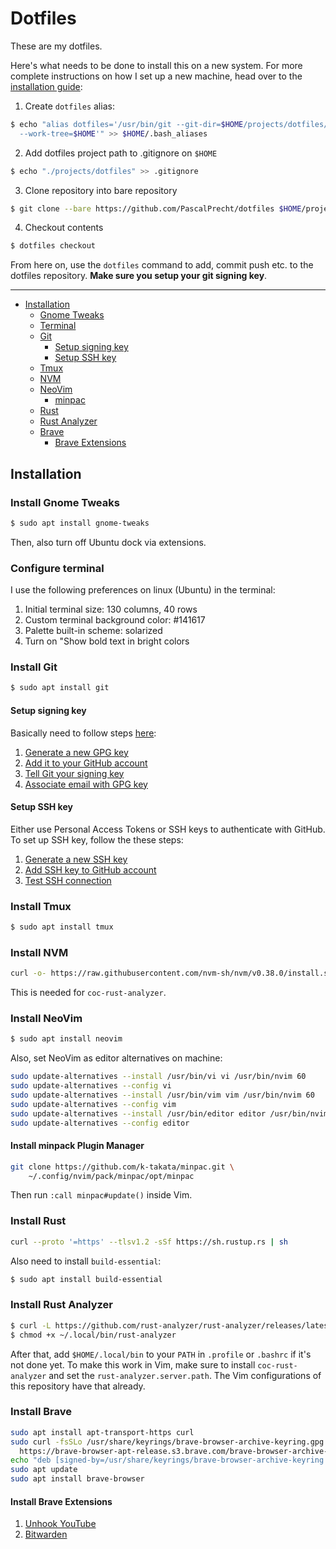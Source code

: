 # Dotfiles

These are my dotfiles.

Here's what needs to be done to install this on a new system. For more complete instructions on how I set up a new machine, head over to the [installation guide](#installation):

1. Create `dotfiles` alias:

```sh
$ echo "alias dotfiles='/usr/bin/git --git-dir=$HOME/projects/dotfiles/ \
  --work-tree=$HOME'" >> $HOME/.bash_aliases
```

2. Add dotfiles project path to .gitignore on `$HOME`

```sh
$ echo "./projects/dotfiles" >> .gitignore
```

3. Clone repository into bare repository

```sh
$ git clone --bare https://github.com/PascalPrecht/dotfiles $HOME/projects/dotfiles
```

4. Checkout contents

```sh
$ dotfiles checkout
```

From here on, use the `dotfiles` command to add, commit push etc. to the dotfiles repository.
**Make sure you setup your git signing key**.

---

- [Installation](#installation)
  - [Gnome Tweaks](install-gnome-tweaks)
  - [Terminal](#configure-terminal)
  - [Git](#install-git)
    - [Setup signing key](#setup-signing-key)
    - [Setup SSH key](#setup-ssh-key)
  - [Tmux](#install-tmux)
  - [NVM](#install-nvm)
  - [NeoVim](#install-neovim)
    - [minpac](#install-minpac-plugin-manager)
  - [Rust](#install-rust)
  - [Rust Analyzer](#install-rust-analyzer)
  - [Brave](#install-brave)
    - [Brave Extensions](#install-brave-extensions)


## Installation

### Install Gnome Tweaks

```sh
$ sudo apt install gnome-tweaks
```

Then, also turn off Ubuntu dock via extensions.

### Configure terminal

I use the following preferences on linux (Ubuntu) in the terminal:

1. Initial terminal size: 130 columns, 40 rows
2. Custom terminal background color: #141617
3. Palette built-in scheme: solarized
4. Turn on "Show bold text in bright colors

### Install Git

```sh
$ sudo apt install git
```

#### Setup signing key

Basically need to follow steps [here](https://docs.github.com/en/github/authenticating-to-github/managing-commit-signature-verification/generating-a-new-gpg-key):

1. [Generate a new GPG key](https://docs.github.com/en/github/authenticating-to-github/managing-commit-signature-verification/generating-a-new-gpg-key)
2. [Add it to your GitHub account](https://docs.github.com/en/authentication/managing-commit-signature-verification/adding-a-new-gpg-key-to-your-github-account)
3. [Tell Git your signing key](https://docs.github.com/en/authentication/managing-commit-signature-verification/telling-git-about-your-signing-key)
4. [Associate email with GPG key](https://docs.github.com/en/authentication/managing-commit-signature-verification/associating-an-email-with-your-gpg-key)

#### Setup SSH key

Either use Personal Access Tokens or SSH keys to authenticate with GitHub. To set up SSH key, follow the these steps:

1. [Generate a new SSH key](https://docs.github.com/en/authentication/connecting-to-github-with-ssh/generating-a-new-ssh-key-and-adding-it-to-the-ssh-agent)
2. [Add SSH key to GitHub account](https://docs.github.com/en/authentication/connecting-to-github-with-ssh/adding-a-new-ssh-key-to-your-github-account)
3. [Test SSH connection](https://docs.github.com/en/authentication/connecting-to-github-with-ssh/testing-your-ssh-connection)

### Install Tmux

```sh
$ sudo apt install tmux
```

### Install NVM

```sh
curl -o- https://raw.githubusercontent.com/nvm-sh/nvm/v0.38.0/install.sh | bash
```

This is needed for `coc-rust-analyzer`.

### Install NeoVim

```sh
$ sudo apt install neovim
```

Also, set NeoVim as editor alternatives on machine:

```sh
sudo update-alternatives --install /usr/bin/vi vi /usr/bin/nvim 60
sudo update-alternatives --config vi
sudo update-alternatives --install /usr/bin/vim vim /usr/bin/nvim 60
sudo update-alternatives --config vim
sudo update-alternatives --install /usr/bin/editor editor /usr/bin/nvim 60
sudo update-alternatives --config editor
```

#### Install minpack Plugin Manager

```sh
git clone https://github.com/k-takata/minpac.git \
    ~/.config/nvim/pack/minpac/opt/minpac
```

Then run `:call minpac#update()` inside Vim.

### Install Rust

```sh
curl --proto '=https' --tlsv1.2 -sSf https://sh.rustup.rs | sh
```

Also need to install `build-essential`:

```sh
$ sudo apt install build-essential
```

### Install Rust Analyzer

```sh
$ curl -L https://github.com/rust-analyzer/rust-analyzer/releases/latest/download/rust-analyzer-x86_64-unknown-linux-gnu.gz | gunzip -c - > ~/.local/bin/rust-analyzer
$ chmod +x ~/.local/bin/rust-analyzer
```

After that, add `$HOME/.local/bin` to your `PATH` in `.profile` or `.bashrc` if it's not done yet.
To make this work in Vim, make sure to install `coc-rust-analyzer` and set the `rust-analyzer.server.path`.
The Vim configurations of this repository have that already.

### Install Brave

```sh
sudo apt install apt-transport-https curl
sudo curl -fsSLo /usr/share/keyrings/brave-browser-archive-keyring.gpg \
  https://brave-browser-apt-release.s3.brave.com/brave-browser-archive-keyring.gpg
echo "deb [signed-by=/usr/share/keyrings/brave-browser-archive-keyring.gpg arch=amd64] https://brave-browser-apt-release.s3.brave.com/ stable main"|sudo tee /etc/apt/sources.list.d/brave-browser-release.list
sudo apt update
sudo apt install brave-browser
```

#### Install Brave Extensions

1. [Unhook YouTube](https://chrome.google.com/webstore/detail/unhook-remove-youtube-rec/khncfooichmfjbepaaaebmommgaepoid)
2. [Bitwarden](https://chrome.google.com/webstore/detail/bitwarden-free-password-m/nngceckbapebfimnlniiiahkandclblb)

